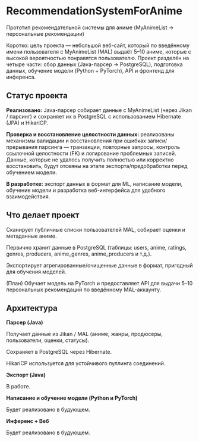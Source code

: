 # RecommendationSystemForAnime
Прототип рекомендательной системы для аниме (MyAnimeList → персональные рекомендации)

Коротко: цель проекта — небольшой веб-сайт, который по введённому имени пользователя с MyAnimeList (MAL) выдаёт 5–10 аниме, которые с высокой вероятностью понравятся пользователю. Проект разделён на четыре части: сбор данных (Java-парсер → PostgreSQL), подготовка данных, обучение модели (Python + PyTorch), API и фронтенд для инференса.

## Статус проекта

**Реализовано:** Java-парсер собирает данные с MyAnimeList (через Jikan / парсинг) и сохраняет их в PostgreSQL с использованием Hibernate (JPA) и HikariCP.

**Проверка и восстановление целостности данных:** реализованы механизмы валидации и восстановления при ошибках записи/прерывания парсинга — транзакции, повторные запросы, контроль ссылочной целостности (FK) и логирование проблемных записей. Данные, которые не удалось получить полностью или корректно восстановить, будут отсеяны на этапе экспорта/предобработки перед обучением модели.

**В разработке:** экспорт данных в формат для ML, написание модели, обучение модели и разработка веб-интерфейса для удобного взаимодействия.

## Что делает проект

Сканирует публичные списки пользователей MAL, собирает оценки и метаданные аниме.

Первично хранит данные в PostgreSQL (таблицы: users, anime, ratings, genres, producers, anime_genres, anime_producers и т.д.).

Экспортирует агрегированные/очищенные данные в формат, пригодный для обучения моделей.

(План) Обучает модель на PyTorch и предоставляет API для выдачи 5–10 персональных рекомендаций по введённому MAL-аккаунту.

## Архитектура

**Парсер (Java)**

Получает данные из Jikan / MAL (аниме, жанры, продюсеры, пользователи, оценки, статусы).

Сохраняет в PostgreSQL через Hibernate.

HikariCP используется для устойчивого пуллинга соединений.

**Экспорт (Java)**

В работе.

**Написание и обучение модели (Python и PyTorch)**

Будет реализовано в будующем.

**Инференс + Веб**

Будет реализовано в будующем.

